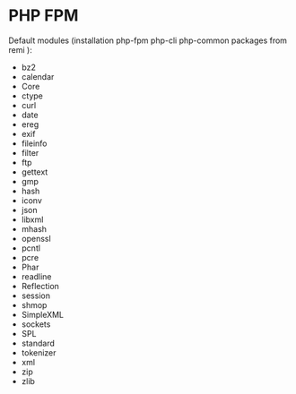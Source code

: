 PHP FPM
======

Default modules (installation php-fpm php-cli php-common packages from remi ):

- bz2
- calendar
- Core
- ctype
- curl
- date
- ereg
- exif
- fileinfo
- filter
- ftp
- gettext
- gmp
- hash
- iconv
- json
- libxml
- mhash
- openssl
- pcntl
- pcre
- Phar
- readline
- Reflection
- session
- shmop
- SimpleXML
- sockets
- SPL
- standard
- tokenizer
- xml
- zip
- zlib